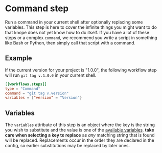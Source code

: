 # Command step

Run a command in your current shell after optionally replacing some variables. This step is here to cover the infinite things you might want to do that knope does not yet know how to do itself. If you have a lot of these steps or a complex `command`, we recommend you write a script in something like Bash or Python, then simply call that script with a command.

## Example

If the current version for your project is "1.0.0", the following workflow step will run `git tag v.1.0.0` in your current shell.

```toml
[[workflows.steps]]
type = "Command"
command = "git tag v.version"
variables = {"version" = "Version"}
```

## Variables

The `variables` attribute of this step is an object where the key is the string you wish to substitute and the value is one of the [available variables](../variables.md). **take care when selecting a key to replace** as _any_ matching string that is found will be replaced. Replacements occur in the order they are declared in the config, so earlier substitutions may be replaced by later ones.

[bumpversion]: ./BumpVersion.md
[switchbranches]: ./SwitchBranches.md
[`selectjiraissue`]: ./SelectJiraIssue.md
[`selectgithubissue`]: ./SelectGitHubIssue.md
[`selectissuefrombranch`]: ./SelectIssueFromBranch.md
